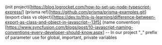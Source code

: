 (init project)[https://blog.logrocket.com/how-to-set-up-node-typescript-express/]
(prisma ref)[https://github.com/prisma/prisma-examples.git]
(export class vs object)[https://dev.to/this-is-learning/difference-between-export-as-class-and-object-in-javascript--13f5]
(name convention)[https://www.syncfusion.com/blogs/post/10-javascript-naming-conventions-every-developer-should-know.aspx]
-- In our project "_" prefix of parameter use for global, important, private variables